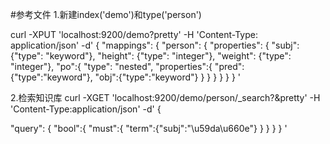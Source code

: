 #参考文件
1.新建index('demo')和type('person')

curl -XPUT 'localhost:9200/demo?pretty' -H 'Content-Type: application/json' -d'
{
	"mappings": {
  	"person": { 
  		"properties": {
                		 "subj": {"type": "keyword"}, 
                		 "height": {"type": "integer"}, 
                		 "weight": {"type": "integer"},
              		   "po":{
                    		"type": "nested",
                    		"properties":{
                    			"pred":{"type":"keyword"},
                   			  "obj":{"type":"keyword"}
                    		}
                 }
             }
           }
   }
}
'

2.检索知识库
curl -XGET 'localhost:9200/demo/person/_search?&pretty' -H 'Content-Type:application/json' -d'
{

  "query":
    { "bool":{
      "must":{ 
        "term":{"subj":"\u59da\u660e"}
       } 
    }
 } 
 }
'
